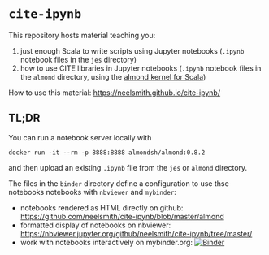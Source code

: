 # `cite-ipynb`


This repository hosts material teaching you:

1. just enough Scala to write scripts using Jupyter notebooks (`.ipynb` notebook files in the `jes` directory)
2. how to use CITE libraries in Jupyter notebooks (`.ipynb` notebook files in the `almond` directory, using the [almond kernel for Scala](https://almond.sh/))


How to use this material:  <https://neelsmith.github.io/cite-ipynb/>



## TL;DR

You can run a notebook server locally with

    docker run -it --rm -p 8888:8888 almondsh/almond:0.8.2

and then upload an existing `.ipynb` file from the `jes` or `almond` directory.

The files in the `binder` directory define a configuration to use thse notebooks notebooks with `nbviewer` and `mybinder`:


-  notebooks rendered as HTML directly on github: <https://github.com/neelsmith/cite-ipynb/blob/master/almond>
-  formatted display of notebooks on nbviewer: <https://nbviewer.jupyter.org/github/neelsmith/cite-ipynb/tree/master/>
-  work with notebooks interactively  on mybinder.org: [![Binder](https://mybinder.org/badge_logo.svg)](https://mybinder.org/v2/gh/neelsmith/cite-ipynb/master)

